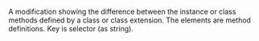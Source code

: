 A modification showing the difference between the instance or class methods defined by a class or class extension. The elements are method definitions. Key is selector (as string).